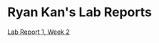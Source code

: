 # Ryan Kan's Lab Reports
[Lab Report 1, Week 2](https://rkangh.github.io/cse15l-lab-reports/lab-report-1-week-2.html)
